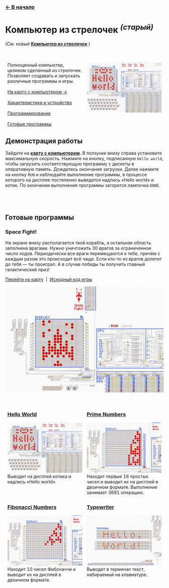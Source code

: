 ﻿### [← В начало](../README.md)

# Компьютер из стрелочек *<sup>(старый)</sup>*
*(См. новый **[Компьютер из стрелочек](../computer-v2/README.md)**.)*
<br><br><br>

<table>
  <thead>
    <tr>
      <td valign="top" width="50%">
        Полноценный компьютер, целиком сделанный из стрелочек. Позволяет создавать и запускать различные программы и игры.<br><br>
        <a href="https://logic-arrows.io/map-lVeJ9jtX">На карту с компьютером →</a><br><br>
        <a href="specification.md">Характеристики и устройство</a><br><br>
        <a href="programming.md">Программирование</a><br><br>
        <a href="#examples">Готовые программы</a>
      </td>
      <td valign="top">
        <a href="https://logic-arrows.io/map-lVeJ9jtX"><img src="img/summary.jpg" alt="Компьютер из стрелочек (старый)"></a>
      </td>
    </tr>
  </thead>
</table>


## Демонстрация работы
Зайдите на **[карту с компьютером](https://logic-arrows.io/map-lVeJ9jtX).** В ползунке внизу справа установите максимальную скорость. Нажмите на кнопку, подписанную `Hello world`, чтобы загрузить соответствующую программу с дискеты в оперативную память. Дождитесь окончания загрузки. Далее нажмите на кнопку `RUN` и наблюдайте выполнение программы, в процессе которого на дисплее постепенно выведется надпись «Hello world» и котик. По окончании выполнения программы загорится лампочка `DONE`.
<br><br><br><br>


## <a name="examples"></a>Готовые программы

### Space Fight!
На экране внизу располагается твой корабль, а остальная область заполнена врагами. Нужно уничтожить 30 врагов за ограниченное число ходов. Периодически все враги перемещаются к тебе, причём с каждым разом это происходит всё чаще. Если кто-то из врагов долетит до тебя — ты проиграл. А в случае победы ты получить главный галактический приз!

[Перейти на карту](https://logic-arrows.io/map-space-fight) &nbsp;|&nbsp; [Исходный код игры](asm/space-fight.asm)

[![Space Fight!](img/space-fight.jpg)](asm/space-fight.asm)
<br><br>



<table>
  <thead>
    <tr>
      <td valign="top" width="50%">
        <h3><a href="asm/hello-world.asm">Hello World</a></h3>
        <a href="asm/hello-world.asm"><img src="img/summary.jpg" alt="Hello World"></a><br>
        Выводит на дисплей котика и надпись «Hello world».
      </td>
      <td valign="top">
        <h3><a href="asm/prime-numbers.asm">Prime Numbers</a></h3>
        <a href="asm/prime-numbers.asm"><img src="img/prime-numbers.jpg" alt="Prime Numbers"></a><br>
        Находит первые 16 простых чисел и выводит их на дисплей в двоичном формате. Выполнение занимает 3691 операцию.
      </td>
    </tr>
    <tr>
      <td valign="top">
        <h3><a href="asm/fibonacci-numbers.asm">Fibonacci Numbers</a></h3>
        <a href="asm/fibonacci-numbers.asm"><img src="img/fibonacci-numbers.jpg" alt="Fibonacci Numbers"></a><br>
        Находит 10 чисел Фибоначчи и выводит их на дисплей в двоичном формате.
      </td>
      <td valign="top">
        <h3><a href="asm/typewriter.asm">Typewriter</a></h3>
        <a href="asm/typewriter.asm"><img src="img/typewriter.jpg" alt="Typewriter"></a><br>
        Выводит в терминал текст, набираемый на клавиатуре.
      </td>
    </tr>
  </thead>
</table>
